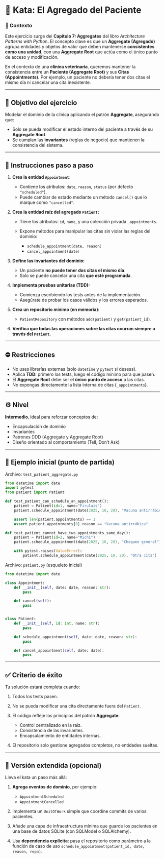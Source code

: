 # 🐾 **Kata: El Agregado del Paciente**

### 📘 **Contexto**

Este ejercicio surge del **Capítulo 7: Aggregates** del libro *Architecture Patterns with Python*.
El concepto clave es que un **Aggregate (Agregado)** agrupa entidades y objetos de valor que deben mantenerse **consistentes como una unidad**, con una **Aggregate Root** que actúa como el único punto de acceso y modificación.

En el contexto de una **clínica veterinaria**, queremos mantener la consistencia entre un **Paciente (Aggregate Root)** y sus **Citas (Appointments)**.
Por ejemplo, un paciente no debería tener dos citas el mismo día ni cancelar una cita inexistente.

---

## 🎯 **Objetivo del ejercicio**

Modelar el dominio de la clínica aplicando el patrón **Aggregate**, asegurando que:

* Solo se pueda modificar el estado interno del paciente a través de su **Aggregate Root**.
* Se cumplan las **invariantes** (reglas de negocio) que mantienen la consistencia del sistema.

---

## 🧱 **Instrucciones paso a paso**

1. **Crea la entidad `Appointment`:**

   * Contiene los atributos: `date`, `reason`, `status` (por defecto `"scheduled"`).
   * Puede cambiar de estado mediante un método `cancel()` que lo marque como `"cancelled"`.

2. **Crea la entidad raíz del agregado `Patient`:**

   * Tiene los atributos: `id`, `name`, y una colección privada `_appointments`.
   * Expone métodos para manipular las citas sin violar las reglas del dominio:

     * `schedule_appointment(date, reason)`
     * `cancel_appointment(date)`

3. **Define las invariantes del dominio:**

   * Un paciente **no puede tener dos citas el mismo día**.
   * Solo se puede cancelar una cita **que esté programada**.

4. **Implementa pruebas unitarias (TDD):**

   * Comienza escribiendo los tests antes de la implementación.
   * Asegúrate de probar los casos válidos y los errores esperados.

5. **Crea un repositorio mínimo (en memoria):**

   * `PatientRepository` con métodos `add(patient)` y `get(patient_id)`.

6. **Verifica que todas las operaciones sobre las citas ocurran siempre a través del `Patient`.**

---

## ⛔ **Restricciones**

* No uses librerías externas (solo `datetime` y `pytest` si deseas).
* Aplica **TDD**: primero los tests, luego el código mínimo para que pasen.
* El **Aggregate Root** debe ser el **único punto de acceso** a las citas.
* No expongas directamente la lista interna de citas (`_appointments`).

---

## ⚙️ **Nivel**

**Intermedio**, ideal para reforzar conceptos de:

* Encapsulación de dominio
* Invariantes
* Patrones DDD (Aggregate y Aggregate Root)
* Diseño orientado al comportamiento (Tell, Don’t Ask)

---

## 🧩 **Ejemplo inicial (punto de partida)**

Archivo: `test_patient_aggregate.py`

```python
from datetime import date
import pytest
from patient import Patient

def test_patient_can_schedule_an_appointment():
    patient = Patient(id=1, name="Firulais")
    patient.schedule_appointment(date(2025, 10, 20), "Vacuna antirrábica")

    assert len(patient.appointments) == 1
    assert patient.appointments[0].reason == "Vacuna antirrábica"

def test_patient_cannot_have_two_appointments_same_day():
    patient = Patient(id=2, name="Michi")
    patient.schedule_appointment(date(2025, 10, 20), "Chequeo general")

    with pytest.raises(ValueError):
        patient.schedule_appointment(date(2025, 10, 20), "Otra cita")
```

Archivo: `patient.py` (esqueleto inicial)

```python
from datetime import date

class Appointment:
    def __init__(self, date: date, reason: str):
        pass

    def cancel(self):
        pass


class Patient:
    def __init__(self, id: int, name: str):
        pass

    def schedule_appointment(self, date: date, reason: str):
        pass

    def cancel_appointment(self, date: date):
        pass
```

---

## ✅ **Criterio de éxito**

Tu solución estará completa cuando:

1. Todos los tests pasen.
2. No se pueda modificar una cita directamente fuera del `Patient`.
3. El código refleje los principios del patrón **Aggregate**:

   * Control centralizado en la raíz.
   * Consistencia de las invariantes.
   * Encapsulamiento de entidades internas.
4. El repositorio solo gestione agregados completos, no entidades sueltas.

---

## 🚀 **Versión extendida (opcional)**

Lleva el kata un paso más allá:

1. **Agrega eventos de dominio**, por ejemplo:

   * `AppointmentScheduled`
   * `AppointmentCancelled`
2. Implementa un `UnitOfWork` simple que coordine commits de varios pacientes.
3. Añade una capa de infraestructura mínima que guarde los pacientes en una base de datos SQLite (con SQLModel o SQLAlchemy).
4. Usa **dependencia explícita**: pasa el repositorio como parámetro a la función de caso de uso `schedule_appointment(patient_id, date, reason, repo)`.